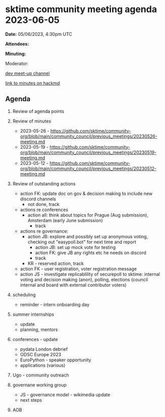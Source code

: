 # sktime community meeting agenda 2023-06-05

**Date:** 
05/06/2023, 4:30pm UTC

**Attendees:**

**Minuting:**

Moderator:

[dev meet-up channel](https://discord.com/channels/723500657255907408/875422707523682335)

[link to minutes on hackmd](https://hackmd.io/GQJy87zYQH2wljr5pQv4Jg)

## Agenda

1. Review of agenda points

2. Review of minutes
   * 2023-05-26 - https://github.com/sktime/community-org/blob/main/community_council/previous_meetings/20230526-meeting.md
   * 2023-05-19 - https://github.com/sktime/community-org/blob/main/community_council/previous_meetings/20230519-meeting.md
   * 2023-05-12 - https://github.com/sktime/community-org/blob/main/community_council/previous_meetings/20230512-meeting.md

3. Review of outstanding actions
    * action FK: update doc on gov & decision making to include new discord channels
        * not done, track
    * actions re conferences
        * action all: think about topics for Prague (Aug submission), Amsterdam (early June submission)
            * track
    * actions re governance:
        * action JB: explore and possibly set up anonymous voting, checking out "easypoll.bot" for next time and report
            * action JB: set up mock vote for testing
            * action FK: give JB any rights etc he needs on discord
            * track
        * KR - reserved action, track
    * action FK - user registration, voter registration message
    * action JS - investigate replicablility of securepoll to sktime: internal voting and decision making (anon), polling, elections (council internal and board with external contributor voters)

4. scheduling
    * reminder - intern onboarding day

5. summer internships
    * update
    * planning, mentors

6. conferences - update
    * pydata London debrief
    * ODSC Europe 2023
    * EuroPython - speaker opportunity
    * applications (various)

7. Ugo - community outreach


8. governane working group
    * JS - governance model - wikimedia update
    * next steps

9. AOB
